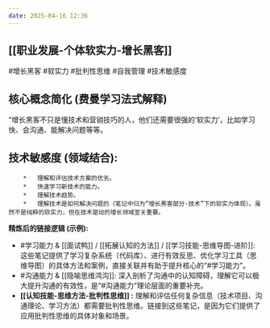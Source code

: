 ```yaml
---
date: 2025-04-16 12:36
---
```


## [[职业发展-个体软实力-增长黑客]]

#增长黑客 #软实力 #批判性思维 #自我管理 #技术敏感度

## 核心概念简化 (费曼学习法式解释)

“增长黑客不只是懂技术和营销技巧的人，他们还需要很强的‘软实力’，比如学习快、会沟通、能解决问题等等。

## 技术敏感度 (领域结合):

```
    *   理解和评估技术方案的优劣。
    *   快速学习新技术的能力。
    *   理解技术趋势。
    *   理解技术是如何解决问题的（笔记中归为“增长黑客部分-技术”下的软实力体现）。虽然不是纯粹的软实力，但在技术驱动的增长领域至关重要。
```

**精炼后的链接逻辑 (示例):**

- #学习能力 & [[面试鸭]] / [[拓展认知的方法]] / [[学习技能-思维导图-进阶]]: 这些笔记提供了学习复杂系统（代码库）、进行有效反思、优化学习工具（思维导图）的具体方法和案例，直接关联并有助于提升核心的“#学习能力”。
- #沟通能力 & [[隐喻思维鸿沟]]: 深入剖析了沟通中的认知障碍，理解它可以极大提升沟通的有效性，是“#沟通能力”理论层面的重要补充。
- **[[认知技能-思维方法-批判性思维]] :** 理解和评估任何复杂信息（技术项目、沟通理论、学习方法）都需要批判性思维。链接到这些笔记，是因为它们提供了应用批判性思维的具体对象和场景。
